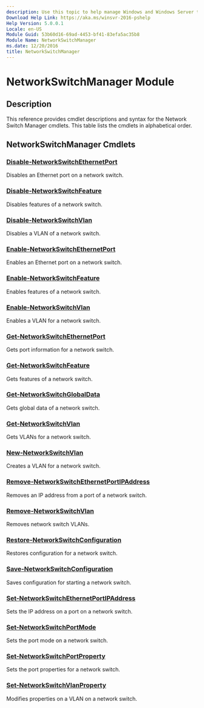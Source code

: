 ```yaml
---
description: Use this topic to help manage Windows and Windows Server technologies with Windows PowerShell.
Download Help Link: https://aka.ms/winsvr-2016-pshelp
Help Version: 5.0.0.1
Locale: en-US
Module Guid: 53b60d16-69ad-4453-bf41-83efa5ac35b8
Module Name: NetworkSwitchManager
ms.date: 12/20/2016
title: NetworkSwitchManager
---
```


# NetworkSwitchManager Module
## Description
This reference provides cmdlet descriptions and syntax for the Network Switch Manager cmdlets. This table lists the cmdlets in alphabetical order.

## NetworkSwitchManager Cmdlets
### [Disable-NetworkSwitchEthernetPort](./Disable-NetworkSwitchEthernetPort.md)
Disables an Ethernet port on a network switch.

### [Disable-NetworkSwitchFeature](./Disable-NetworkSwitchFeature.md)
Disables features of a network switch.

### [Disable-NetworkSwitchVlan](./Disable-NetworkSwitchVlan.md)
Disables a VLAN of a network switch.

### [Enable-NetworkSwitchEthernetPort](./Enable-NetworkSwitchEthernetPort.md)
Enables an Ethernet port on a network switch.

### [Enable-NetworkSwitchFeature](./Enable-NetworkSwitchFeature.md)
Enables features of a network switch.

### [Enable-NetworkSwitchVlan](./Enable-NetworkSwitchVlan.md)
Enables a VLAN for a network switch.

### [Get-NetworkSwitchEthernetPort](./Get-NetworkSwitchEthernetPort.md)
Gets port information for a network switch.

### [Get-NetworkSwitchFeature](./Get-NetworkSwitchFeature.md)
Gets features of a network switch.

### [Get-NetworkSwitchGlobalData](./Get-NetworkSwitchGlobalData.md)
Gets global data of a network switch.

### [Get-NetworkSwitchVlan](./Get-NetworkSwitchVlan.md)
Gets VLANs for a network switch.

### [New-NetworkSwitchVlan](./New-NetworkSwitchVlan.md)
Creates a VLAN for a network switch.

### [Remove-NetworkSwitchEthernetPortIPAddress](./Remove-NetworkSwitchEthernetPortIPAddress.md)
Removes an IP address from a port of a network switch.

### [Remove-NetworkSwitchVlan](./Remove-NetworkSwitchVlan.md)
Removes network switch VLANs.

### [Restore-NetworkSwitchConfiguration](./Restore-NetworkSwitchConfiguration.md)
Restores configuration for a network switch.

### [Save-NetworkSwitchConfiguration](./Save-NetworkSwitchConfiguration.md)
Saves configuration for starting a network switch.

### [Set-NetworkSwitchEthernetPortIPAddress](./Set-NetworkSwitchEthernetPortIPAddress.md)
Sets the IP address on a port on a network switch.

### [Set-NetworkSwitchPortMode](./Set-NetworkSwitchPortMode.md)
Sets the port mode on a network switch.

### [Set-NetworkSwitchPortProperty](./Set-NetworkSwitchPortProperty.md)
Sets the port properties for a network switch.

### [Set-NetworkSwitchVlanProperty](./Set-NetworkSwitchVlanProperty.md)
Modifies properties on a VLAN on a network switch.


